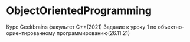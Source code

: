 # ObjectOrientedProgramming
Курс Geekbrains факультет С++(2021)
Задание к уроку 1 по объектно-ориентированному программированию(26.11.21)